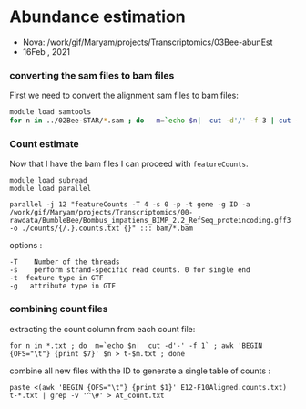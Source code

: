 # Abundance estimation

* Nova: /work/gif/Maryam/projects/Transcriptomics/03Bee-abunEst
* 16Feb , 2021

### converting the sam files to bam files
First we need to convert the alignment sam files to bam files:


```bash
module load samtools
for n in ../02Bee-STAR/*.sam ; do   m=`echo $n|  cut -d'/' -f 3 | cut -d'-' -f 3,4  | cut -d'.' -f 1`; samtools view --threads 12 -bS -o ./bam/$m.bam $n; done

```
### Count estimate

Now that I have the bam files I can proceed with `featureCounts`.

```
module load subread
module load parallel

parallel -j 12 "featureCounts -T 4 -s 0 -p -t gene -g ID -a /work/gif/Maryam/projects/Transcriptomics/00-rawdata/BumbleBee/Bombus_impatiens_BIMP_2.2_RefSeq_proteincoding.gff3 -o ./counts/{/.}.counts.txt {}" ::: bam/*.bam
```

options :
```
-T    Number of the threads
-s    perform strand-specific read counts. 0 for single end
-t  feature type in GTF
-g   attribute type in GTF
```

### combining count files

extracting the count column from each count file:

```
for n in *.txt ; do  m=`echo $n|  cut -d'-' -f 1` ; awk 'BEGIN {OFS="\t"} {print $7}' $n > t-$m.txt ; done
```

combine all new files with the ID to generate a single table of counts :

```
paste <(awk 'BEGIN {OFS="\t"} {print $1}' E12-F10Aligned.counts.txt) t-*.txt | grep -v '^\#' > At_count.txt
```
